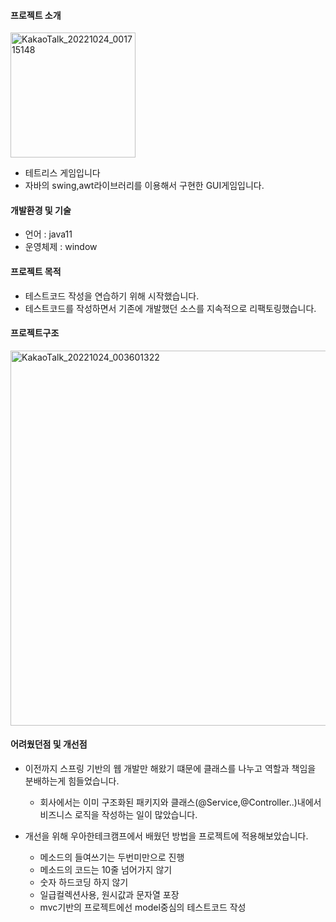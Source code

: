 #### 프로젝트 소개

<img width="200" alt="KakaoTalk_20221024_001715148" src="https://user-images.githubusercontent.com/13767077/197402190-abde83bc-1096-4b9d-b403-41e0776ccdcc.png"><br/>
- 테트리스 게임입니다
- 자바의 swing,awt라이브러리를 이용해서 구현한 GUI게임입니다.

#### 개발환경 및 기술
- 언어 : java11
- 운영체제 : window

#### 프로젝트 목적
- 테스트코드 작성을 연습하기 위해 시작했습니다.
- 테스트코드를 작성하면서 기존에 개발했던 소스를 지속적으로 리팩토링했습니다.

#### 프로젝트구조
<img width="600" alt="KakaoTalk_20221024_003601322" src="https://user-images.githubusercontent.com/13767077/197402284-c7acb02d-5314-4c1a-8ad2-d6c956cf6325.png">

#### 어려웠던점 및 개선점
- 이전까지 스프링 기반의 웹 개발만 해왔기 떄문에 클래스를 나누고 역할과 책임을 분배하는게 힘들었습니다.
  - 회사에서는 이미 구조화된 패키지와 클래스(@Service,@Controller..)내에서 비즈니스 로직을 작성하는 일이 많았습니다.

- 개선을 위해 우아한테크캠프에서 배웠던 방법을 프로젝트에 적용해보았습니다.
  - 메소드의 들여쓰기는 두번미만으로 진행
  - 메소드의 코드는 10줄 넘어가지 않기
  - 숫자 하드코딩 하지 않기
  - 일급컬렉션사용, 원시값과 문자열 포장
  - mvc기반의 프로젝트에선 model중심의 테스트코드 작성 
